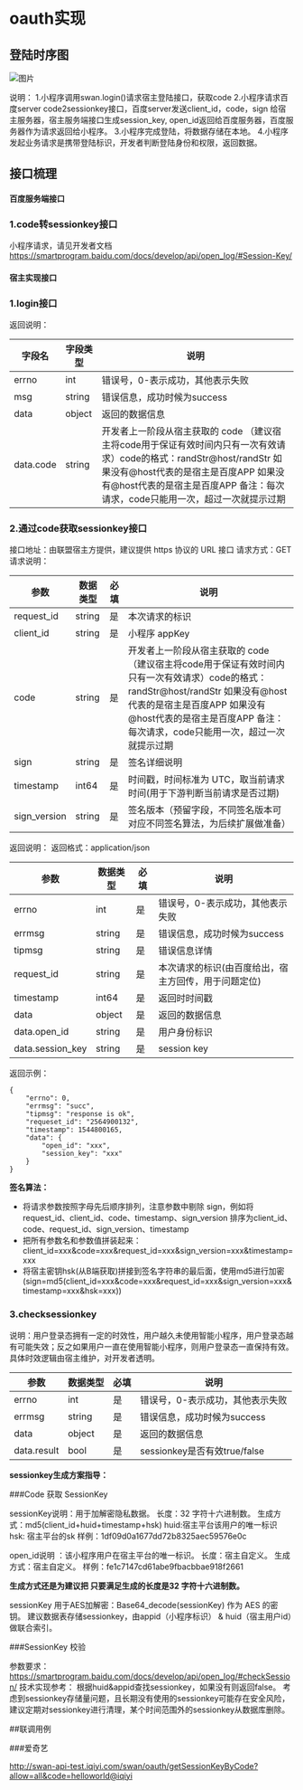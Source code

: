 ﻿
# oauth实现

## 登陆时序图

![图片](http://agroup-bos.cdn.bcebos.com/7a2b74f0931f09c32aa5526b245e0cdc00090fb0)

说明：
1.小程序调用swan.login()请求宿主登陆接口，获取code
2.小程序请求百度server code2sessionkey接口，百度server发送client_id，code，sign 给宿主服务器，宿主服务端接口生成session_key, open_id返回给百度服务器，百度服务器作为请求返回给小程序。
3.小程序完成登陆，将数据存储在本地。
4.小程序发起业务请求是携带登陆标识，开发者判断登陆身份和权限，返回数据。

## 接口梳理

#### 百度服务端接口

### 1.code转sessionkey接口

小程序请求，请见开发者文档
https://smartprogram.baidu.com/docs/develop/api/open_log/#Session-Key/

#### 宿主实现接口

### 1.login接口

返回说明：

|字段名 | 字段类型 | 说明 | 
|---|---|---|
|errno| int | 错误号，0-表示成功，其他表示失败 | 
|msg | string | 错误信息，成功时候为success | 
|data | object | 返回的数据信息 | 
|data.code | string |开发者上一阶段从宿主获取的 code （建议宿主将code用于保证有效时间内只有一次有效请求）code的格式：randStr@host/randStr 如果没有@host代表的是宿主是百度APP 如果没有@host代表的是宿主是百度APP 备注：每次请求，code只能用一次，超过一次就提示过期| 

### 2.通过code获取sessionkey接口

接口地址：由联盟宿主方提供，建议提供 https 协议的 URL 接口
请求方式：GET
请求说明：

|参数 | 数据类型 | 必填 | 说明 | 
|---|---|---|---|
|request_id | string |是 | 本次请求的标识 | 
|client_id | string |是 | 小程序 appKey | 
|code | string |是 | 开发者上一阶段从宿主获取的 code （建议宿主将code用于保证有效时间内只有一次有效请求）code的格式：randStr@host/randStr 如果没有@host代表的是宿主是百度APP 如果没有@host代表的是宿主是百度APP 备注：每次请求，code只能用一次，超过一次就提示过期|
|sign | string |是 | 签名详细说明| 
|timestamp | int64 |是 | 时间戳，时间标准为 UTC，取当前请求时间(用于下游判断当前请求是否过期)| 
|sign_version | string |是 | 签名版本（预留字段，不同签名版本可对应不同签名算法，为后续扩展做准备）| 

返回说明：
返回格式：application/json

|参数 | 数据类型 | 必填 | 说明 | 
|---|---|---|---|
|errno | int |是 | 错误号，0-表示成功，其他表示失败 | 
|errmsg | string |是 | 错误信息，成功时候为success |
|tipmsg | string |是 | 错误信息详情 |
|request_id | string |是 | 本次请求的标识(由百度给出，宿主方回传，用于问题定位) |
|timestamp | int64 |是 | 返回时时间戳 |
|data | object |是 | 返回的数据信息 |
|data.open_id | string |是 | 用户身份标识 |
|data.session_key | string |是 | session key |

返回示例：

```
{
    "errno": 0,
    "errmsg": "succ",
    "tipmsg": "response is ok",
    "requeset_id": "2564900132",
    "timestamp": 1544800165,
    "data": {
        "open_id": "xxx",
        "session_key": "xxx"
    }
}
```

**签名算法：**

 - 将请求参数按照字母先后顺序排列，注意参数中剔除 sign，例如将request_id、client_id、code、timestamp、sign_version 排序为client_id、code、request_id、sign_version、timestamp 
 - 把所有参数名和参数值拼装起来：client_id=xxx&code=xxx&request_id=xxx&sign_version=xxx&timestamp=xxx
 - 将宿主密钥hsk(从B端获取)拼接到签名字符串的最后面，使用md5进行加密(sign=md5(client_id=xxx&code=xxx&request_id=xxx&sign_version=xxx&timestamp=xxx&hsk=xxx))

### 3.checksessionkey

说明：用户登录态拥有一定的时效性，用户越久未使用智能小程序，用户登录态越有可能失效；反之如果用户一直在使用智能小程序，则用户登录态一直保持有效。具体时效逻辑由宿主维护，对开发者透明。

|参数 | 数据类型 | 必填 | 说明 | 
|---|---|---|---|
|errno | int |是 | 错误号，0-表示成功，其他表示失败 | 
|errmsg | string |是 | 错误信息，成功时候为success |
|data | object |是 | 返回的数据信息 |
|data.result | bool |是 | sessionkey是否有效true/false |

**sessionkey生成方案指导：**

###Code 获取 SessionKey

sessionKey说明：用于加解密隐私数据。
长度：32 字符十六进制数。
生成方式：md5(client_id+huid+timestamp+hsk)
 huid:宿主平台该用户的唯一标识 
 hsk: 宿主平台的sk
样例：1df09d0a1677dd72b8325aec59576e0c

open_id说明 ：该小程序用户在宿主平台的唯一标识。
长度：宿主自定义。
生成方式：宿主自定义。
样例：fe1c7147cd61abe9fbacbbae918f2661

**生成方式还是为建议把 只要满足生成的长度是32 字符十六进制数。**

sessionKey 用于AES加解密：Base64_decode(sessionKey) 作为 AES 的密钥。
建议数据表存储sessionkey，由appid（小程序标识） & huid（宿主用户id）做联合索引。


###SessionKey 校验

参数要求：
https://smartprogram.baidu.com/docs/develop/api/open_log/#checkSession/
技术实现参考：
根据huid&appid查找sessionkey，如果没有则返回false。
考虑到sessionkey存储量问题，且长期没有使用的sessionkey可能存在安全风险，建议定期对sessionkey进行清理，某个时间范围外的sessionkey从数据库删除。



##联调用例

###爱奇艺

http://swan-api-test.iqiyi.com/swan/oauth/getSessionKeyByCode?allow=all&code=helloworld@iqiyi


